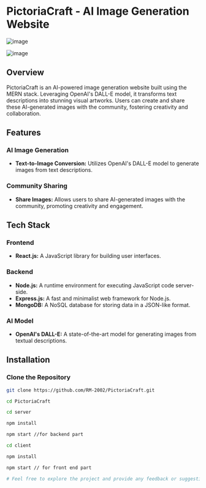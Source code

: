 # PictoriaCraft - AI Image Generation Website

![image](https://github.com/RM-2002/PictoriaCraft/assets/89720737/98e130f9-a8ba-4a0c-84d4-34f9f0720329)

![image](https://github.com/RM-2002/PictoriaCraft/assets/89720737/c2ea0ab5-cc8c-473d-9541-cda5d20264e0)

## Overview

PictoriaCraft is an AI-powered image generation website built using the MERN stack. Leveraging OpenAI's DALL-E model, it transforms text descriptions into stunning visual artworks. Users can create and share these AI-generated images with the community, fostering creativity and collaboration.

## Features

### AI Image Generation
- **Text-to-Image Conversion:** Utilizes OpenAI's DALL-E model to generate images from text descriptions.
  
### Community Sharing
- **Share Images:** Allows users to share AI-generated images with the community, promoting creativity and engagement.

## Tech Stack

### Frontend
- **React.js:** A JavaScript library for building user interfaces.

### Backend
- **Node.js:** A runtime environment for executing JavaScript code server-side.
- **Express.js:** A fast and minimalist web framework for Node.js.
- **MongoDB:** A NoSQL database for storing data in a JSON-like format.

### AI Model
- **OpenAI's DALL-E:** A state-of-the-art model for generating images from textual descriptions.

## Installation

### Clone the Repository

```bash
git clone https://github.com/RM-2002/PictoriaCraft.git

cd PictoriaCraft

cd server

npm install

npm start //for backend part

cd client

npm install

npm start // for front end part

# Feel free to explore the project and provide any feedback or suggestions!


